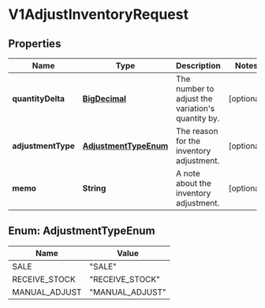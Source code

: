 
# V1AdjustInventoryRequest

## Properties
Name | Type | Description | Notes
------------ | ------------- | ------------- | -------------
**quantityDelta** | [**BigDecimal**](BigDecimal.md) | The number to adjust the variation&#39;s quantity by. |  [optional]
**adjustmentType** | [**AdjustmentTypeEnum**](#AdjustmentTypeEnum) | The reason for the inventory adjustment. |  [optional]
**memo** | **String** | A note about the inventory adjustment. |  [optional]


<a name="AdjustmentTypeEnum"></a>
## Enum: AdjustmentTypeEnum
Name | Value
---- | -----
SALE | &quot;SALE&quot;
RECEIVE_STOCK | &quot;RECEIVE_STOCK&quot;
MANUAL_ADJUST | &quot;MANUAL_ADJUST&quot;



